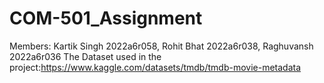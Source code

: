 # COM-501_Assignment
Members: Kartik Singh 2022a6r058,
         Rohit Bhat 2022a6r038,
         Raghuvansh 2022a6r036
The Dataset used in the project:https://www.kaggle.com/datasets/tmdb/tmdb-movie-metadata

